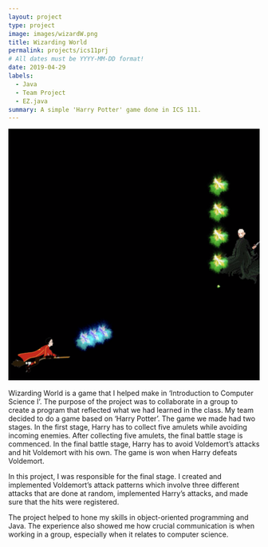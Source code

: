 ```yaml
---
layout: project
type: project
image: images/wizardW.png
title: Wizarding World
permalink: projects/ics11prj
# All dates must be YYYY-MM-DD format!
date: 2019-04-29
labels:
  - Java
  - Team Project
  - EZ.java
summary: A simple 'Harry Potter' game done in ICS 111. 
---
```


<img class="ui medium right floated rounded image" src="/images/wizardW.png">

Wizarding World is a game that I helped make in ‘Introduction to Computer Science I’. The purpose of the project was to collaborate in a group to create a program that reflected what we had learned in the class. My team decided to do a game based on ‘Harry Potter’. The game we made had two stages. In the first stage, Harry has to collect five amulets while avoiding incoming enemies. After collecting five amulets, the final battle stage is commenced. In the final battle stage, Harry has to avoid Voldemort’s attacks and hit Voldemort with his own. The game is won when Harry defeats Voldemort. 

In this project, I was responsible for the final stage. I created and implemented Voldemort’s attack patterns which involve three different attacks that are done at random, implemented Harry’s attacks, and made sure that the hits were registered. 

The project helped to hone my skills in object-oriented programming and Java. The experience also showed me how crucial communication is when working in a group, especially when it relates to computer science. 
